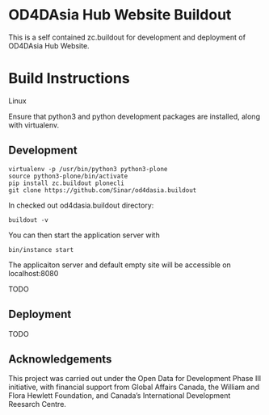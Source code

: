 # OD4DAsia Hub Website Buildout

This is a self contained zc.buildout for development and deployment of
OD4DAsia Hub Website.

# Build Instructions

Linux

Ensure that python3 and python development packages are installed, along
with virtualenv.

## Development

    virtualenv -p /usr/bin/python3 python3-plone
    source python3-plone/bin/activate
    pip install zc.buildout plonecli
    git clone https://github.com/Sinar/od4dasia.buildout
    
In checked out od4dasia.buildout directory:

    buildout -v

You can then start the application server with
    
    bin/instance start

The applicaiton server and default empty site will be accessible on
localhost:8080

TODO

## Deployment

TODO

## Acknowledgements

This project was carried out under the Open Data for Development Phase III initiative, with financial support from Global Affairs Canada, the William and Flora Hewlett Foundation, and Canada’s International Development Reesarch Centre. 
